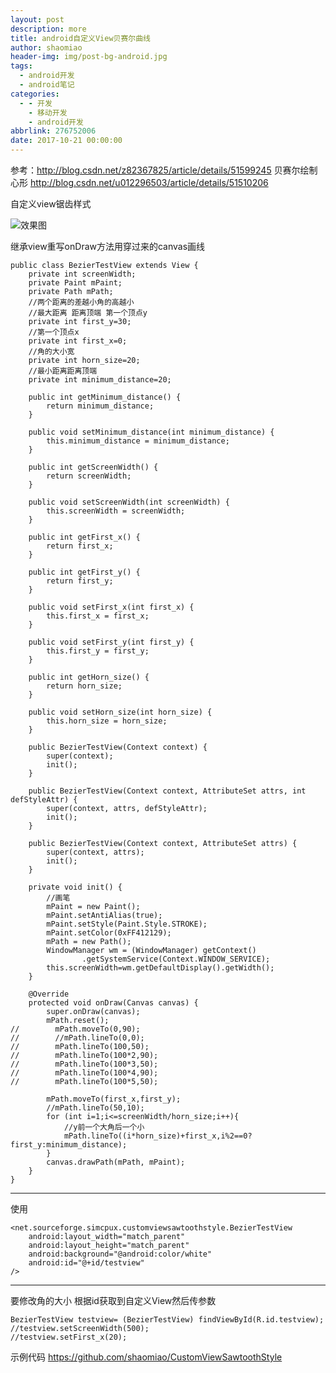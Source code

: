 ```yaml
---
layout: post
description: more
title: android自定义View贝赛尔曲线
author: shaomiao
header-img: img/post-bg-android.jpg
tags:
  - android开发
  - android笔记
categories:
  - - 开发
    - 移动开发
    - android开发
abbrlink: 276752006
date: 2017-10-21 00:00:00
---
```

参考：http://blog.csdn.net/z82367825/article/details/51599245
贝赛尔绘制心形
http://blog.csdn.net/u012296503/article/details/51510206

自定义view锯齿样式

![效果图](http://upload-images.jianshu.io/upload_images/2590671-c04140f09db844d1.png?imageMogr2/auto-orient/strip%7CimageView2/2/w/1240)

继承view重写onDraw方法用穿过来的canvas画线

	public class BezierTestView extends View {
		private int screenWidth;
		private Paint mPaint;
		private Path mPath;
		//两个距离的差越小角的高越小
		//最大距离 距离顶端 第一个顶点y
		private int first_y=30;
		//第一个顶点x
		private int first_x=0;
		//角的大小宽
		private int horn_size=20;
		//最小距离距离顶端
		private int minimum_distance=20;

		public int getMinimum_distance() {
			return minimum_distance;
		}

		public void setMinimum_distance(int minimum_distance) {
			this.minimum_distance = minimum_distance;
		}

		public int getScreenWidth() {
			return screenWidth;
		}

		public void setScreenWidth(int screenWidth) {
			this.screenWidth = screenWidth;
		}

		public int getFirst_x() {
			return first_x;
		}

		public int getFirst_y() {
			return first_y;
		}

		public void setFirst_x(int first_x) {
			this.first_x = first_x;
		}

		public void setFirst_y(int first_y) {
			this.first_y = first_y;
		}

		public int getHorn_size() {
			return horn_size;
		}

		public void setHorn_size(int horn_size) {
			this.horn_size = horn_size;
		}

		public BezierTestView(Context context) {
			super(context);
			init();
		}

		public BezierTestView(Context context, AttributeSet attrs, int defStyleAttr) {
			super(context, attrs, defStyleAttr);
			init();
		}

		public BezierTestView(Context context, AttributeSet attrs) {
			super(context, attrs);
			init();
		}

		private void init() {
			//画笔
			mPaint = new Paint();
			mPaint.setAntiAlias(true);
			mPaint.setStyle(Paint.Style.STROKE);
			mPaint.setColor(0xFF412129);
			mPath = new Path();
			WindowManager wm = (WindowManager) getContext()
					.getSystemService(Context.WINDOW_SERVICE);
			this.screenWidth=wm.getDefaultDisplay().getWidth();
		}

		@Override
		protected void onDraw(Canvas canvas) {
			super.onDraw(canvas);
			mPath.reset();
	//        mPath.moveTo(0,90);
	//        //mPath.lineTo(0,0);
	//        mPath.lineTo(100,50);
	//        mPath.lineTo(100*2,90);
	//        mPath.lineTo(100*3,50);
	//        mPath.lineTo(100*4,90);
	//        mPath.lineTo(100*5,50);

			mPath.moveTo(first_x,first_y);
			//mPath.lineTo(50,10);
			for (int i=1;i<=screenWidth/horn_size;i++){
				//y前一个大角后一个小
				mPath.lineTo((i*horn_size)+first_x,i%2==0?first_y:minimum_distance);
			}
			canvas.drawPath(mPath, mPaint);
		}
	}


*******
使用

	<net.sourceforge.simcpux.customviewsawtoothstyle.BezierTestView
		android:layout_width="match_parent"
		android:layout_height="match_parent"
		android:background="@android:color/white"
		android:id="@+id/testview"
	/>

*****
要修改角的大小 根据id获取到自定义View然后传参数

	BezierTestView testview= (BezierTestView) findViewById(R.id.testview);
	//testview.setScreenWidth(500);
	//testview.setFirst_x(20);


示例代码
https://github.com/shaomiao/CustomViewSawtoothStyle
